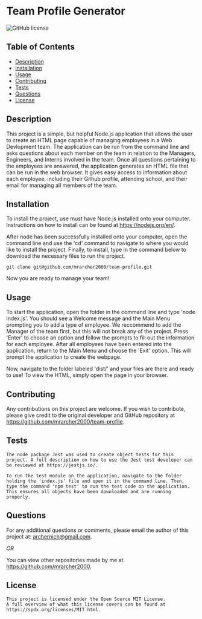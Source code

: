 # Team Profile Generator
![GitHub license](https://img.shields.io/badge/license-MIT-green)

## Table of Contents

* [Description](#description)
* [Installation](#installation)
* [Usage](#usage)
* [Contributing](#contributing)
* [Tests](#tests)
* [Questions](#questions)
* [License](#license)

## Description

This project is a simple, but helpful Node.js application that allows the user to create an HTML page capable of managing employees in a Web Devlopment team. The application can be run from the command line and asks questions about each member on the team in relation to the Managers, Engineers, and Interns involved in the team. Once all questions pertaining to the employees are answered, the application generates an HTML file that can be run in the web browser. It gives easy access to information about each employee, including their Github profile, attending school, and their email for managing all members of the team.

## Installation

To install the project, use must have Node.js installed onto your computer. Instructions on how to install can be found at https://nodejs.org/en/. 

After node has been successfully installed onto your computer, open the command line and use the 'cd' command to navigate to where you would like to install the project. Finally, to install, type in the command below to download the necessary files to run the project. 

```
git clone git@github.com/mrarcher2000/team-profile.git
``` 

Now you are ready to manage your team!

## Usage

To start the application, open the folder in the command line and type 'node index.js'. You should see a Welcome message and the Main Menu prompting you to add a type of employee. We reccommend to add the Manager of the team first, but this will not break any of the project. Press 'Enter' to choose an option and follow the prompts to fill out the information for each employee. After all employees have been entered into the application, return to the Main Menu and choose the 'Exit' option. This will prompt the application to create the webpage.

 Now, navigate to the folder labeled 'dist/' and your files are there and ready to use! To view the HTML, simply open the page in your browser. 

## Contributing

Any contributions on this project are welcome. If you wish to contribute, please give credit to the original developer and GitHub repository at https://github.com/mrarcher2000/team-profile. 

## Tests

    The node package Jest was used to create object tests for this project. A full description on how to use the Jest test developer can be reviewed at https://jestjs.io/. 
    
    To run the test module on the application, navigate to the folder holding the 'index.js' file and open it in the command line. Then, type the command 'npm test' to run the test code on the application. This ensures all objects have been downloaded and are running properly.

## Questions

For any additional questions or comments, please email the author of this project at: 
archernich@gmail.com.

*OR*

You can view other repositories made by me at https://github.com/mrarcher2000.



## License
    
    This project is licensed under the Open Source MIT License.
    A full overview of what this license covers can be found at https://spdx.org/licenses/MIT.html.
    
